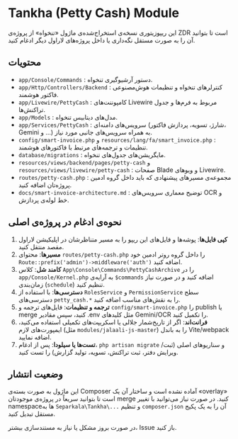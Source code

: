 # Tankha (Petty Cash) Module

این ریپوزیتوری نسخه‌ی استخراج‌شده‌ی ماژول «تنخواه» از پروژه‌ی ZDR است تا بتوانید آن را به صورت مستقل نگه‌داری یا داخل پروژه‌های لاراول دیگر ادغام کنید.

## محتویات
- `app/Console/Commands` : دستور آرشیو‌گیری تنخواه.
- `app/Http/Controllers/Backend` : کنترلرهای تنخواه و تنظیمات هوش‌مصنوعی فاکتور هوشمند.
- `app/Livewire/PettyCash` : کامپوننت‌های Livewire مربوط به فرم‌ها و جدول تراکنش‌ها.
- `app/Models` : مدل‌های دیتابیس تنخواه.
- `app/Services/PettyCash` : سرویس‌های دامنه‌ای (شارژ، تسویه، پردازش فاکتور، Gemini و ...) به همراه سرویس‌های جانبی مورد نیاز.
- `config/smart-invoice.php` و `resources/lang/fa/smart_invoice.php` : تنظیمات و ترجمه‌های مرتبط با فاکتورهای هوشمند.
- `database/migrations` : مایگریشن‌های جدول‌های تنخواه.
- `resources/views/backend/pages/petty-cash` و `resources/views/livewire/petty-cash` : صفحات Blade و ویوهای Livewire.
- `routes/petty-cash.php` : مجموعه‌ی مسیرهای پیشنهادی که باید داخل گروه ادمین پروژه‌تان اضافه کنید.
- `docs/smart-invoice-architecture.md` : توضیح معماری سرویس‌های OCR و خط لوله‌ی پردازش.

## نحوه‌ی ادغام در پروژه‌ی اصلی
1. **کپی فایل‌ها**: پوشه‌ها و فایل‌های این ریپو را به مسیر متناظرشان در اپلیکیشن لاراول مقصد منتقل کنید.
2. **مسیرها**: محتوای `routes/petty-cash.php` را داخل گروه روتر ادمین خود `Route::prefix('admin')->middleware('auth')` اضافه کنید.
3. **کامند شل**: کلاس `App\Console\Commands\PettyCashArchive` را در `app/Console/Kernel.php` به آرایه‌ی `$commands` اضافه کنید و در صورت نیاز زمان‌بندی (`schedule`) تنظیم کنید.
4. **دسترسی‌ها**: با استفاده از `RolesService` و `PermissionService` سطح دسترسی‌های `petty_cash.*` را به نقش‌های مناسب اضافه کنید.
5. **ترجمه و تنظیمات**: فایل‌های ترجمه و `config/smart-invoice.php` را publish یا merge کنید، سپس مقادیر .env مثل کلیدهای Gemini/OCR را تکمیل کنید.
6. **فرانت‌اند**: اگر از تاریخ‌شمار جلالی یا اسکریپت‌های تکمیلی استفاده می‌کنید، ایمپورت‌های لازم (مثل `modules/jalaali-js-master`) را به باندل Vite/webpack اضافه نمایید.
7. **تست‌ها یا سیلودا**: پس از ادغام، `php artisan migrate` و سناریوهای اصلی (ثبت/ویرایش دفتر، ثبت تراکنش، تسویه، تولید گزارش) را تست کنید.

## وضعیت انتشار
این ماژول به صورت بسته‌ی Composer آماده نشده است و ساختار آن یک «overlay» است تا بتوانید سریعاً در پروژه‌ی موجودتان merge کنید. در صورت نیاز می‌توانید با تغییر namespaceها به `Separkala\Tankha\...` و تنظیم `composer.json` آن را به یک پکیج مستقل تبدیل کنید.

در صورت بروز مشکل یا نیاز به مستندسازی بیشتر، Issue باز کنید.
